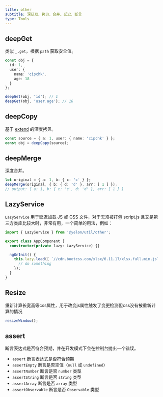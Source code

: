 ```yaml
---
title: other
subtitle: 深获取、拷贝、合并、延迟、断言
type: Tools
---
```


## deepGet

类似 `_.get`，根据 `path` 获取安全值。

```ts
const obj = {
  id: 1,
  user: {
    name: 'cipchk',
    age: 18
  }
};

deepGet(obj, 'id'); // 1
deepGet(obj, 'user.age'); // 18
```

## deepCopy

基于 [extend](https://github.com/justmoon/node-extend) 的深度拷贝。

```ts
const source = { a: 1, user: { name: 'cipchk' } };
const obj = deepCopy(source);
```

## deepMerge

深度合并。

```ts
let original = { a: 1, b: { c: 'c' } };
deepMerge(original, { b: { d: 'd' }, arr: [ 1 ] });
// output: { a: 1, b: { c: 'c', d: 'd' }, arr: [ 1 ] }
```

## LazyService

`LazyService` 用于延迟加载 JS 或 CSS 文件，对于无须被打包 script.js 且又是第三方类库比较大时，非常有用，一个简单的用法，例如：

```ts
import { LazyService } from '@yelon/util/other';

export class AppComponent {
  constructor(private lazy: LazyService) {}

  ngOnInit() {
    this.lazy.load([ `//cdn.bootcss.com/xlsx/0.11.17/xlsx.full.min.js` ]).then(() => {
      // do something
    });
  }
}
```

## Resize

重新计算长宽高等css属性，用于改变js属性触发了变更检测但css没有被重新计算的情况

```ts
resizeWindow();
```

## assert

断言表达式是否符合预期，并在开发模式下会在控制台抛出一个错误。

- `assert` 断言表达式是否符合预期
- `assertEmpty` 断言是否空值（`null` 或 `undefined`）
- `assertNumber` 断言是否 `number` 类型
- `assertString` 断言是否 `string` 类型
- `assertArray` 断言是否 `array` 类型
- `assertObservable` 断言是否 `Observable` 类型
